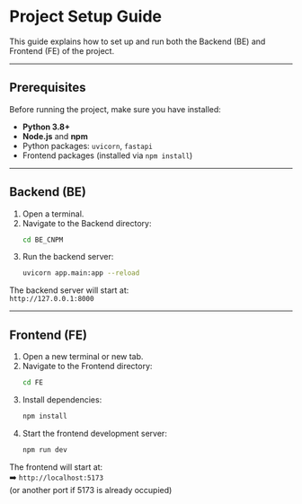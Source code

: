 # Project Setup Guide

This guide explains how to set up and run both the Backend (BE) and Frontend (FE) of the project.

---

## Prerequisites

Before running the project, make sure you have installed:

- **Python 3.8+**
- **Node.js** and **npm**
- Python packages: `uvicorn`, `fastapi`
- Frontend packages (installed via `npm install`)

---

## Backend (BE)

1. Open a terminal.
2. Navigate to the Backend directory:
   ```bash
   cd BE_CNPM
   ```
3. Run the backend server:
   ```bash
   uvicorn app.main:app --reload
   ```

The backend server will start at:  
`http://127.0.0.1:8000`

---

## Frontend (FE)

1. Open a new terminal or new tab.
2. Navigate to the Frontend directory:
   ```bash
   cd FE
   ```
3. Install dependencies:
   ```bash
   npm install
   ```
4. Start the frontend development server:
   ```bash
   npm run dev
   ```

The frontend will start at:  
➡️ `http://localhost:5173`  
(or another port if 5173 is already occupied)
